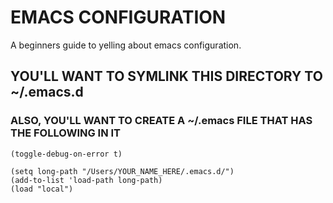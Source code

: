 # EMACS CONFIGURATION

A beginners guide to yelling about emacs configuration.

## YOU'LL WANT TO SYMLINK THIS DIRECTORY TO ~/.emacs.d

### ALSO, YOU'LL WANT TO CREATE A ~/.emacs FILE THAT HAS THE FOLLOWING IN IT

    (toggle-debug-on-error t)

    (setq long-path "/Users/YOUR_NAME_HERE/.emacs.d/")
    (add-to-list 'load-path long-path)
    (load "local")
